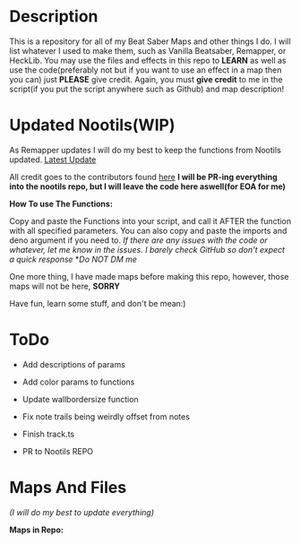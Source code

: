 # Description
This is a repository for all of my Beat Saber Maps and other things I do. I will list whatever I used to make them, such as Vanilla Beatsaber, Remapper, or HeckLib. 
You may use the files and effects in this repo to **LEARN** as well as use the code(preferably not but if you want to use an effect in a map then you can) just **PLEASE** give credit. 
Again, you must **give credit** to me in the script(if you put the script anywhere such as Github) and map description!

# Updated Nootils(WIP)

As Remapper updates I will do my best to keep the functions from Nootils updated.
[Latest Update](https://github.com/IntoTheAbyss490/MapScriptsAndFiles/tree/main/Updated%20Nootils/3.1.2) 

All credit goes to the contributors found [here](https://github.com/StormPacer/nootils)
**I will be PR-ing everything into the nootils repo, but I will leave the code here aswell(for EOA for me)**

**How To use The Functions:**

Copy and paste the Functions into your script, and call it AFTER the function with all specified parameters.
You can also copy and paste the imports and deno argument if you need to.
*If there are any issues with the code or whatever, let me know in the issues.*
*I barely check GitHub so don't expect a quick response*
**Do NOT DM me*

One more thing, I have made maps before making this repo, however, those maps will not be here, **SORRY**

Have fun, learn some stuff, and don't be mean:) 

# ToDo 
- Add descriptions of params
- Add color params to functions
- Update wallbordersize function
- Fix note trails being weirdly offset from notes
- Finish track.ts
 
 
- PR to Nootils REPO
 
 
# Maps And Files 
*(I will do my best to update everything)*

**Maps in Repo:**


